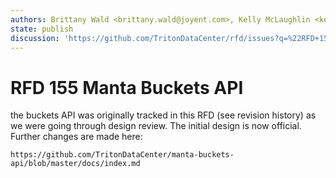 ```yaml
---
authors: Brittany Wald <brittany.wald@joyent.com>, Kelly McLaughlin <kelly.mclaughlin@joyent.com>, Dave Eddy <dave.eddy@joyent.com>
state: publish
discussion: 'https://github.com/TritonDataCenter/rfd/issues?q=%22RFD+155%22'
---
```

<!--
    This Source Code Form is subject to the terms of the Mozilla Public
    License, v. 2.0. If a copy of the MPL was not distributed with this
    file, You can obtain one at http://mozilla.org/MPL/2.0/.
-->

<!--
    Copyright 2019 Joyent, Inc
-->

# RFD 155 Manta Buckets API

the buckets API was originally tracked in this RFD (see revision history) as we
were going through design review. The initial design is now official. Further
changes are made here:

    https://github.com/TritonDataCenter/manta-buckets-api/blob/master/docs/index.md
